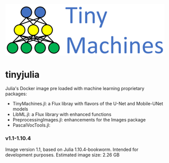 ![alt text](https://github.com/cirobr/TinyMachines.jl/blob/main/images/logo-name-tm.png?raw=true)

# tinyjulia
Julia's Docker image pre loaded with machine learning proprietary packages:
* TinyMachines.jl: a Flux libray with flavors of the U-Net and Mobile-UNet models
* LibML.jl: a Flux library with enhanced functions
* PreprocessingImages.jl: enhancements for the Images package
* PascalVocTools.jl: 

### v1.1-1.10.4
Image version 1.1, based on Julia 1.10.4-bookworm. Intended for development purposes.
Estimated image size: 2.26 GB
